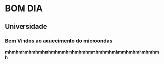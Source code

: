
# BOM DIA

## Universidade

### Bem Vindos ao aquecimento do microondas

#### mhmhmhmhmhmhmhmhmmhmhmhmhmmhmhmhmhmmhmhmhmhmhmh
